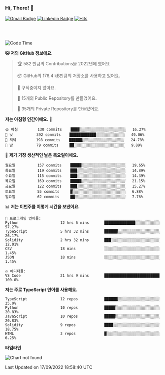 ### Hi, There! 👋


[![Gmail Badge](https://img.shields.io/badge/-725psh@gmail.com-c14438?style=flat&logo=Gmail&logoColor=white&link=mailto:725psh@gmail.com)](mailto:725psh@gmail.com) 
[![Linkedin Badge](https://img.shields.io/badge/-soohanpark-0072b1?style=flat&logo=Linkedin&logoColor=white&link=https://www.linkedin.com/in/soohanpark/)](https://www.linkedin.com/in/soohanpark/) 
[![Hits](https://hits.seeyoufarm.com/api/count/incr/badge.svg?url=https%3A%2F%2Fgithub.com%2FSoohan-Park&count_bg=%23000000&title_bg=%23828282&icon=gradle.svg&icon_color=%23FFFFFF&title=Visited&edge_flat=false)](https://hits.seeyoufarm.com)  

<br />
<br />

<!--START_SECTION:waka-->
![Code Time](http://img.shields.io/badge/Code%20Time-273%20hrs%2032%20mins-blue)

**🐱 저의 GitHub 정보에요.** 

> 🏆 582 만큼의 Contributions을 2022년에 했어요
 > 
> 📦 GitHub의 176.4 kB만큼의 저장소를 사용하고 있어요. 
 > 
> 🚫 구직중이지 않아요.
 > 
> 📜 15개의 Public Repository를 만들었어요. 
 > 
> 🔑 35개의 Private Repository를 만들었어요.  
 > 
**저는 아침형 인간이에요. 🐤** 

```text
🌞 아침         130 commits    ████░░░░░░░░░░░░░░░░░░░░░   16.27% 
🌆 낮　         392 commits    ████████████░░░░░░░░░░░░░   49.06% 
🌃 저녁         198 commits    ██████░░░░░░░░░░░░░░░░░░░   24.78% 
🌙 밤　         79 commits     ██░░░░░░░░░░░░░░░░░░░░░░░   9.89%

```
📅 **제가 가장 생산적인 날은 목요일이에요.** 

```text
월요일          157 commits    █████░░░░░░░░░░░░░░░░░░░░   19.65% 
화요일          119 commits    ███░░░░░░░░░░░░░░░░░░░░░░   14.89% 
수요일          115 commits    ███░░░░░░░░░░░░░░░░░░░░░░   14.39% 
목요일          169 commits    █████░░░░░░░░░░░░░░░░░░░░   21.15% 
금요일          122 commits    ███░░░░░░░░░░░░░░░░░░░░░░   15.27% 
토요일          55 commits     █░░░░░░░░░░░░░░░░░░░░░░░░   6.88% 
일요일          62 commits     ██░░░░░░░░░░░░░░░░░░░░░░░   7.76%

```


📊 **저는 이번주를 이렇게 시간을 보냈어요.** 

```text
💬 프로그래밍 언어들: 
Python                   12 hrs 6 mins       ██████████████░░░░░░░░░░░   57.27% 
TypeScript               5 hrs 32 mins       ██████░░░░░░░░░░░░░░░░░░░   26.17% 
Solidity                 2 hrs 32 mins       ███░░░░░░░░░░░░░░░░░░░░░░   12.01% 
CSV                      18 mins             ░░░░░░░░░░░░░░░░░░░░░░░░░   1.45% 
JSON                     18 mins             ░░░░░░░░░░░░░░░░░░░░░░░░░   1.45%

🔥 에디터들: 
VS Code                  21 hrs 9 mins       █████████████████████████   100.0%

```

**저는 주로 TypeScript 언어를 사용해요.** 

```text
TypeScript               12 repos            ██████░░░░░░░░░░░░░░░░░░░   25.0% 
Python                   10 repos            █████░░░░░░░░░░░░░░░░░░░░   20.83% 
JavaScript               10 repos            █████░░░░░░░░░░░░░░░░░░░░   20.83% 
Solidity                 9 repos             ████░░░░░░░░░░░░░░░░░░░░░   18.75% 
HTML                     3 repos             █░░░░░░░░░░░░░░░░░░░░░░░░   6.25%

```


**타임라인**

![Chart not found](https://raw.githubusercontent.com/Soohan-Park/Soohan-Park/master/charts/bar_graph.png) 


 Last Updated on 17/09/2022 18:58:40 UTC
<!--END_SECTION:waka-->
